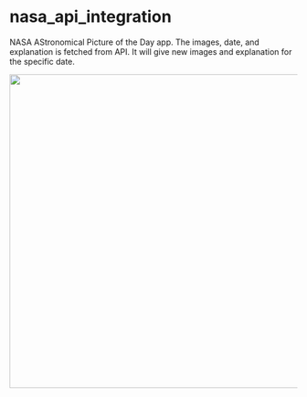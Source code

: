# nasa_api_integration

NASA AStronomical Picture of the Day app.
The images, date, and explanation is fetched from API. It will give new images and explanation for the specific date.

<img src="https://user-images.githubusercontent.com/75217894/170118319-29ab27ee-3152-4145-a4fc-424b56d9b08a.PNG" width="850" height="550" /> 
